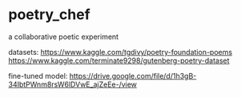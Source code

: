 # poetry_chef
a collaborative poetic experiment

datasets:
https://www.kaggle.com/tgdivy/poetry-foundation-poems
https://www.kaggle.com/terminate9298/gutenberg-poetry-dataset

fine-tuned model:
https://drive.google.com/file/d/1h3gB-34IbtPWnm8rsW6lDVwE_ajZeEe-/view
